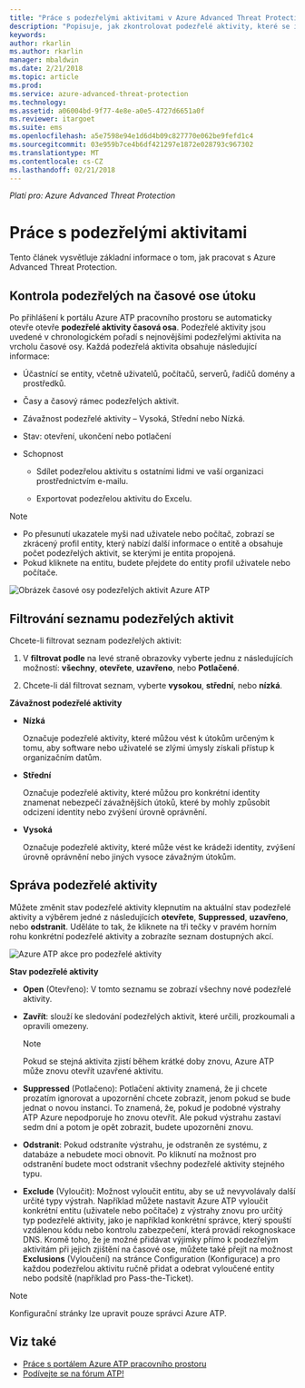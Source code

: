 ```yaml
---
title: "Práce s podezřelými aktivitami v Azure Advanced Threat Protection | Microsoft Docs"
description: "Popisuje, jak zkontrolovat podezřelé aktivity, které se identifikovanou pomocí Azure ATP"
keywords: 
author: rkarlin
ms.author: rkarlin
manager: mbaldwin
ms.date: 2/21/2018
ms.topic: article
ms.prod: 
ms.service: azure-advanced-threat-protection
ms.technology: 
ms.assetid: a06004bd-9f77-4e8e-a0e5-4727d6651a0f
ms.reviewer: itargoet
ms.suite: ems
ms.openlocfilehash: a5e7598e94e1d6d4b09c827770e062be9fefd1c4
ms.sourcegitcommit: 03e959b7ce4b6df421297e1872e028793c967302
ms.translationtype: MT
ms.contentlocale: cs-CZ
ms.lasthandoff: 02/21/2018
---
```

*Platí pro: Azure Advanced Threat Protection*



# <a name="working-with-suspicious-activities"></a>Práce s podezřelými aktivitami
Tento článek vysvětluje základní informace o tom, jak pracovat s Azure Advanced Threat Protection.

## <a name="review-suspicious-activities-on-the-attack-time-line"></a>Kontrola podezřelých na časové ose útoku
Po přihlášení k portálu Azure ATP pracovního prostoru se automaticky otevře otevře **podezřelé aktivity časová osa**. Podezřelé aktivity jsou uvedené v chronologickém pořadí s nejnovějšími podezřelými aktivita na vrcholu časové osy.
Každá podezřelá aktivita obsahuje následující informace:

-   Účastnící se entity, včetně uživatelů, počítačů, serverů, řadičů domény a prostředků.

-   Časy a časový rámec podezřelých aktivit.

-   Závažnost podezřelé aktivity – Vysoká, Střední nebo Nízká.

-   Stav: otevření, ukončení nebo potlačení

-   Schopnost

    -   Sdílet podezřelou aktivitu s ostatními lidmi ve vaší organizaci prostřednictvím e-mailu.

    -   Exportovat podezřelou aktivitu do Excelu.

> [!NOTE]
> -   Po přesunutí ukazatele myši nad uživatele nebo počítač, zobrazí se zkrácený profil entity, který nabízí další informace o entitě a obsahuje počet podezřelých aktivit, se kterými je entita propojená.
> -   Pokud kliknete na entitu, budete přejdete do entity profil uživatele nebo počítače.

![Obrázek časové osy podezřelých aktivit Azure ATP](media/atp-sa-timeline.png)

## <a name="filter-suspicious-activities-list"></a>Filtrování seznamu podezřelých aktivit
Chcete-li filtrovat seznam podezřelých aktivit:

1.  V **filtrovat podle** na levé straně obrazovky vyberte jednu z následujících možností: **všechny**, **otevřete**, **uzavřeno**, nebo **Potlačené**.

2.  Chcete-li dál filtrovat seznam, vyberte **vysokou**, **střední**, nebo **nízká**.

**Závažnost podezřelé aktivity**

-   **Nízká**

    Označuje podezřelé aktivity, které můžou vést k útokům určeným k tomu, aby software nebo uživatelé se zlými úmysly získali přístup k organizačním datům.

-   **Střední**

    Označuje podezřelé aktivity, které můžou pro konkrétní identity znamenat nebezpečí závažnějších útoků, které by mohly způsobit odcizení identity nebo zvýšení úrovně oprávnění.

-   **Vysoká**

    Označuje podezřelé aktivity, které může vést ke krádeži identity, zvýšení úrovně oprávnění nebo jiných vysoce závažným útokům.




## <a name="managing-suspicious-activities"></a>Správa podezřelé aktivity
Můžete změnit stav podezřelé aktivity klepnutím na aktuální stav podezřelé aktivity a výběrem jedné z následujících **otevřete**, **Suppressed**, **uzavřeno**, nebo **odstranit**.
Uděláte to tak, že kliknete na tři tečky v pravém horním rohu konkrétní podezřelé aktivity a zobrazíte seznam dostupných akcí.

![Azure ATP akce pro podezřelé aktivity](./media/atp-sa-actions.png)

**Stav podezřelé aktivity**

-   **Open** (Otevřeno): V tomto seznamu se zobrazí všechny nové podezřelé aktivity.

-   **Zavřít**: slouží ke sledování podezřelých aktivit, které určili, prozkoumali a opravili omezeny.

    > [!NOTE]
    > Pokud se stejná aktivita zjistí během krátké doby znovu, Azure ATP může znovu otevřít uzavřené aktivitu.

-   **Suppressed** (Potlačeno): Potlačení aktivity znamená, že ji chcete prozatím ignorovat a upozornění chcete zobrazit, jenom pokud se bude jednat o novou instanci. To znamená, že, pokud je podobné výstrahy ATP Azure nepodporuje ho znovu otevřít. Ale pokud výstrahu zastaví sedm dní a potom je opět zobrazit, budete upozorněni znovu.

- **Odstranit**: Pokud odstraníte výstrahu, je odstraněn ze systému, z databáze a nebudete moci obnovit. Po kliknutí na možnost pro odstranění budete moct odstranit všechny podezřelé aktivity stejného typu.

- **Exclude** (Vyloučit): Možnost vyloučit entitu, aby se už nevyvolávaly další určité typy výstrah. Například můžete nastavit Azure ATP vyloučit konkrétní entitu (uživatele nebo počítače) z výstrahy znovu pro určitý typ podezřelé aktivity, jako je například konkrétní správce, který spouští vzdálenou kódu nebo kontrolu zabezpečení, která provádí rekognoskace DNS. Kromě toho, že je možné přidávat výjimky přímo k podezřelým aktivitám při jejich zjištění na časové ose, můžete také přejít na možnost **Exclusions** (Vyloučení) na stránce Configuration (Konfigurace) a pro každou podezřelou aktivitu ručně přidat a odebrat vyloučené entity nebo podsítě (například pro Pass-the-Ticket). 

> [!NOTE]
> Konfigurační stránky lze upravit pouze správci Azure ATP.


## <a name="see-also"></a>Viz také

- [Práce s portálem Azure ATP pracovního prostoru](workspace-portal.md)
- [Podívejte se na fórum ATP!](https://aka.ms/azureatpcommunity)